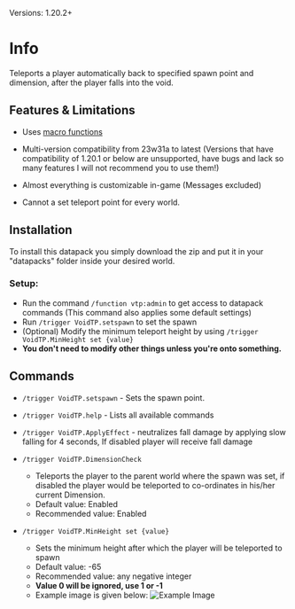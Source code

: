 Versions:
1.20.2+

# Info
Teleports a player automatically back to specified spawn point and dimension, after the player falls into the void.

## Features & Limitations
- Uses [macro functions](https://minecraft.wiki/w/Function_(Java_Edition)#Macros)

- Multi-version compatibility from 23w31a to latest (Versions that have compatibility of 1.20.1 or below are unsupported, have bugs and lack so many features I will not recommend you to use them!)

- Almost everything is customizable in-game (Messages excluded)

- Cannot a set teleport point for every world.

## Installation
To install this datapack you simply download the zip and put it in your "datapacks" folder inside your desired world.

### Setup:
- Run the command ```/function vtp:admin``` to get access to datapack commands (This  command also applies some default settings)
- Run ```/trigger VoidTP.setspawn``` to set the spawn
- (Optional) Modify the  minimum teleport height by using ```/trigger VoidTP.MinHeight set {value}```
- **You don't need to modify other things unless you're onto something.**

## Commands
- ```/trigger VoidTP.setspawn``` - Sets the spawn point.

- ```/trigger VoidTP.help``` - Lists all available commands

- ```/trigger VoidTP.ApplyEffect``` - neutralizes fall damage by applying slow falling for 4 seconds, If disabled player will receive fall damage

- ```/trigger VoidTP.DimensionCheck``` 
    - Teleports the player to the parent world where the spawn was set, if disabled the player would be teleported to co-ordinates in his/her current Dimension.
    - Default value: Enabled
    - Recommended value: Enabled

- ```/trigger VoidTP.MinHeight set {value}```
    - Sets the minimum height after which the player will be teleported to spawn
    - Default value: -65
    - Recommended value: any negative integer 
    - **Value 0 will be ignored, use 1 or -1**
    - Example image is given below:
![Example Image](https://cdn.modrinth.com/data/ugFrgHMM/images/f1444ff7da4d289d37f0d737d07a4aab332495ea.png)
